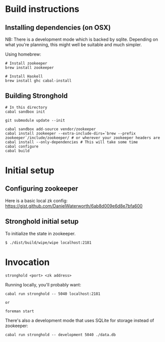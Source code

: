 # Build instructions

## Installing dependencies (on OSX)

NB: There is a development mode which is backed by sqlite. Depending on what you're planning, this might well be suitable and much simpler.

Using homebrew:

    # Install zookeeper
    brew install zookeeper

    # Install Haskell
    brew install ghc cabal-install

## Building Stronghold

    # In this directory
    cabal sandbox init

    git submodule update --init

    cabal sandbox add-source vendor/zookeeper
    cabal install zookeeper --extra-include-dirs=`brew --prefix zookeeper`/include/zookeeper/ # or wherever your zookeeper headers are
    cabal install --only-dependencies # This will take some time
    cabal configure
    cabal build

# Initial setup

## Configuring zookeeper

Here is a basic local zk config: https://gist.github.com/DanielWaterworth/6ab8d009e6d8e7bfa600

## Stronghold initial setup

To initialize the state in zookeeper.

    $ ./dist/build/wipe/wipe localhost:2181

# Invocation

    stronghold <port> <zk address>

Running locally, you'll probably want:

    cabal run stronghold -- 5040 localhost:2181

    or

    foreman start

There's also a development mode that uses SQLite for storage instead of zookeeper:

    cabal run stronghold -- development 5040 ./data.db

